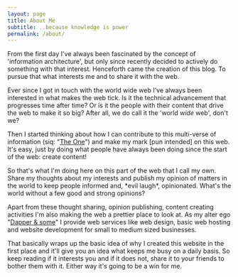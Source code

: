 ```yaml
---
layout: page
title: About Me
subtitle: ..because knowledge is power
permalink: /about/
---
```


From the first day I've always been fascinated by the concept of 'information architecture', but only since recently decided to actively do something with that interest. Henceforth came the creation of this blog. To pursue that what interests me and to share it with the web.

Ever since I got in touch with the world wide web I've always been interested in what makes the web tick. Is it the technical advancement that progresses time after time? Or is it the people with their content that drive the web to make it so big? After all, we do call it the 'world _wide_ web', don't we?

Then I started thinking about how I can contribute to this multi-verse of information (siq: "[The One](http://www.imdb.com/title/tt0267804/)") and make my mark [pun intended] on this web. It's easy, just by doing what people have always been doing since the start of the web: create content!

So that's what I'm doing here on this part of the web that I call my own. Share my thoughts about my interests and publish my opinion of matters in the world to keep people informed and, \*evil laugh\*, opinionated. What's the world without a few good and strong opinions?

Apart from these thought sharing, opinion publishing, content creating activities I'm also making the web a prettier place to look at. As my alter ego "[Dapper & some](http://www.dappersome.com)" I provide web services like web design, basic web hosting and website development for small to medium sized businesses.

That basically wraps up the basic idea of why I created this website in the first place and it'll give you an idea what keeps me busy on a daily basis. So keep reading if it interests you and if it does not, share it to your friends to bother them with it. Either way it's going to be a win for me.
